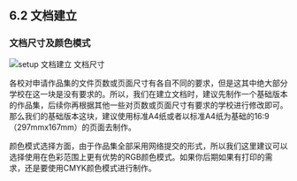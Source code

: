 ## 6.2 文档建立

### 文档尺寸及颜色模式

![setup 文档建立 文档尺寸](http://kitpic.makebi.net/2021/lk_02.jpg)

各校对申请作品集的文件页数或页面尺寸有各自不同的要求，但是这其中绝大部分学校在这一块是没有要求的。所以，我们在建立文档时，建议先制作一个基础版本的作品集，后续你再根据其他一些对页数或页面尺寸有要求的学校进行修改即可。那么我们的基础版本这块，建议使用标准A4纸或者以标准A4纸为基础的16:9（297mmx167mm）的页面去制作。  

颜色模式选择方面，由于作品集全部采用网络提交的形式，所以我们这里建议可以选择使用在色彩范围上更有优势的RGB颜色模式。如果你后期如果有打印的需求，还是要使用CMYK颜色模式进行制作。
